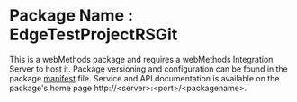 # Package Name : EdgeTestProjectRSGit
This is a webMethods package and requires a webMethods Integration Server to host it. Package versioning and configuration can be found in the package [manifest](./EdgeTestProjectRSGit/manifest.v3) file. Service and API documentation is available on the package's home page http://&lt;server&gt;:&lt;port&gt;/&lt;packagename>.